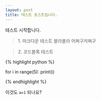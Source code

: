 ```yaml
---
layout: post
title: 테스트 포스트입니다.
---
```


테스트 시작합니다.

> <subtitle>1. 마크다운 테스트</subtitle>
블라블라
어쩌구저쩌구

> <subtitle>2. 코드블록 테스트  </subtitle>


{% highlight python %}

for i in range(5):
    print(i)

{% endhighlight %}


이것도 `a=1` 되나요?
